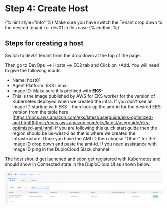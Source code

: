 # Step 4: Create Host

{% hint style="info" %}
Make sure you have switch the Tenant drop down to the desired tenant i.e. dev01 in this case
{% endhint %}

## Steps for creating a host

Switch to dev01 tenant from the drop down at the top of the page.&#x20;

Then go to DevOps --> Hosts --> EC2 tab and Click on +Add. You will need to give the following inputs:

* Name: host01
* Agent Platform: EKS Linux
* Image ID: Make sure it is prefixed with **EKS-**&#x20;
* This is the image published by AWS for EKS worker for the version of Kubernetes deployed when we created the infra. If you don't see an image ID starting with EKS .. then look up the ami-id for the desired EKS version from the table here [https://docs.aws.amazon.com/eks/latest/userguide/eks-optimized-ami.html](https://docs.aws.amazon.com/eks/latest/userguide/eks-optimized-ami.html) If you are following this quick start guide then the region should be us-west-2 as that is where we created the infrastructure. Once you have the AMI ID then choose "Other" for the Image ID drop down and paste the ami-id. If you need assistance with Image ID ping in the DuploCloud Slack channel

The host should get launched and soon get registered with Kubernetes and should show in Connected state in the DuploCloud UI as shown below.

![](<../../../.gitbook/assets/image (51).png>)

